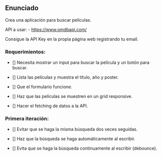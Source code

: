 ## Enunciado

Crea una aplicación para buscar películas.

API a usar: - https://www.omdbapi.com/

Consigue la API Key en la propia página web registrando tu email.

### Requerimientos:

- [] Necesita mostrar un input para buscar la película y un botón para buscar.

- [] Lista las películas y muestra el título, año y poster.

- [] Que el formulario funcione.

- [] Haz que las películas se muestren en un grid responsive.

- [] Hacer el fetching de datos a la API.

### Primera iteración:

- [] Evitar que se haga la misma búsqueda dos veces seguidas.

- [] Haz que la búsqueda se haga automáticamente al escribir.

- [] Evita que se haga la búsqueda continuamente al escribir (debounce).
